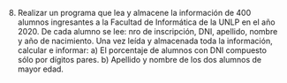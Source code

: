 8. Realizar un programa que lea y almacene la información de 400 alumnos ingresantes a la Facultad de
Informática de la UNLP en el año 2020. De cada alumno se lee: nro de inscripción, DNI, apellido, nombre y
año de nacimiento. Una vez leída y almacenada toda la información, calcular e informar:
a) El porcentaje de alumnos con DNI compuesto sólo por dígitos pares.
b) Apellido y nombre de los dos alumnos de mayor edad.